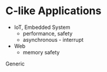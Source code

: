 # C-like Applications

- IoT, Embedded System
    - performance, safety
    - asynchronous - interrupt
- Web
    - memory safety

Generic
